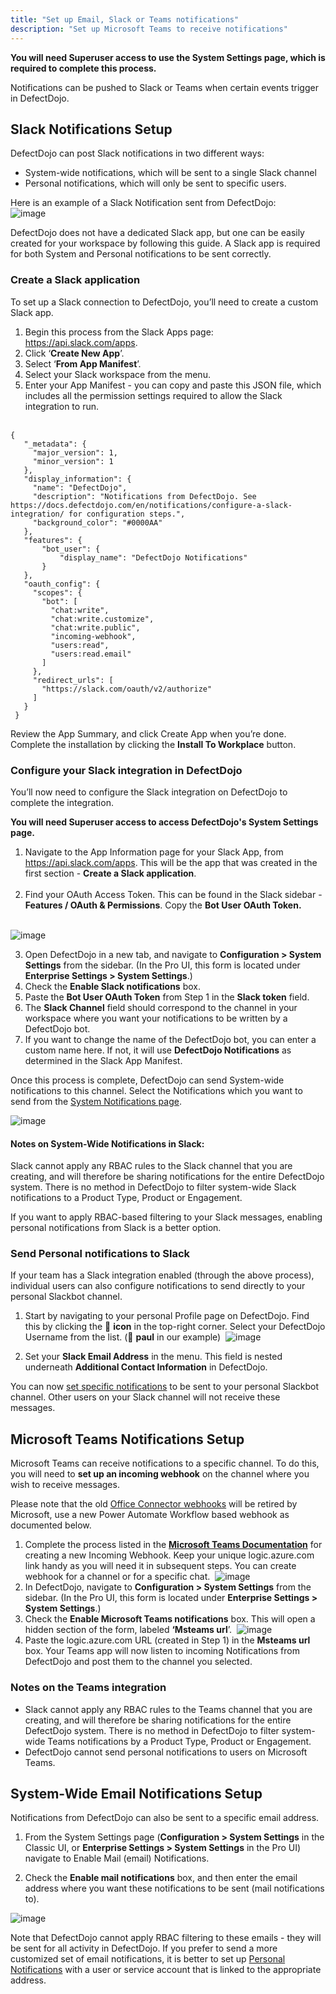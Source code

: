 ```yaml
---
title: "Set up Email, Slack or Teams notifications"
description: "Set up Microsoft Teams to receive notifications"
---
```


**You will need Superuser access to use the System Settings page, which is required to complete this process.**

Notifications can be pushed to Slack or Teams when certain events trigger in DefectDojo.

## Slack Notifications Setup

DefectDojo can post Slack notifications in two different ways: 

* System\-wide notifications, which will be sent to a single Slack channel
* Personal notifications, which will only be sent to specific users.

Here is an example of a Slack Notification sent from DefectDojo:  
​
![image](images/Configure_a_Slack_Integration.png)

DefectDojo does not have a dedicated Slack app, but one can be easily created for your workspace by following this guide. A Slack app is required for both System and Personal notifications to be sent correctly.

### Create a Slack application

To set up a Slack connection to DefectDojo, you’ll need to create a custom Slack app.

1. Begin this process from the Slack Apps page: <https://api.slack.com/apps>.
2. Click ‘**Create New App**’.
3. Select ‘**From App Manifest**’.
4. Select your Slack workspace from the menu.
5. Enter your App Manifest \- you can copy and paste this JSON file, which includes all the permission settings required to allow the Slack integration to run.  
​
```
{  
   "_metadata": {  
     "major_version": 1,  
     "minor_version": 1  
   },  
   "display_information": {  
     "name": "DefectDojo",  
     "description": "Notifications from DefectDojo. See https://docs.defectdojo.com/en/notifications/configure-a-slack-integration/ for configuration steps.",  
     "background_color": "#0000AA"  
   },  
   "features": {  
       "bot_user": {  
           "display_name": "DefectDojo Notifications"  
       }  
   },  
   "oauth_config": {  
     "scopes": {  
       "bot": [  
         "chat:write",  
         "chat:write.customize",  
         "chat:write.public",  
         "incoming-webhook",  
         "users:read",  
         "users:read.email"  
       ]  
     },  
     "redirect_urls": [  
       "https://slack.com/oauth/v2/authorize"  
     ]  
   }  
 }
```

Review the App Summary, and click Create App when you’re done. Complete the installation by clicking the **Install To Workplace** button.

### Configure your Slack integration in DefectDojo

You’ll now need to configure the Slack integration on DefectDojo to complete the integration.

**You will need Superuser access to access DefectDojo's System Settings page.**

1. Navigate to the App Information page for your Slack App, from <https://api.slack.com/apps>. This will be the app that was created in the first section \- **Create a Slack application**.  
​
2. Find your OAuth Access Token. This can be found in the Slack sidebar \- **Features / OAuth \& Permissions**. Copy the **Bot User OAuth Token.  
​**

![image](images/Configure_a_Slack_Integration_2.png)

3. Open DefectDojo in a new tab, and navigate to **Configuration \> System Settings** from the sidebar. (In the Pro UI, this form is located under **Enterprise Settings > System Settings**.)
4. Check the **Enable Slack notifications** box.
5. Paste the **Bot User OAuth Token** from Step 1 in the **Slack token** field.
6. The **Slack Channel** field should correspond to the channel in your workspace where you want your notifications to be written by a DefectDojo bot.
7. If you want to change the name of the DefectDojo bot, you can enter a custom name here. If not, it will use **DefectDojo Notifications** as determined in the Slack App Manifest.

Once this process is complete, DefectDojo can send System\-wide notifications to this channel. Select the Notifications which you want to send from the [System Notifications page]().

![image](images/Configure_a_Slack_Integration_3.png)

#### Notes on System\-Wide Notifications in Slack:

Slack cannot apply any RBAC rules to the Slack channel that you are creating, and will therefore be sharing notifications for the entire DefectDojo system. There is no method in DefectDojo to filter system\-wide Slack notifications to a Product Type, Product or Engagement.

If you want to apply RBAC\-based filtering to your Slack messages, enabling personal notifications from Slack is a better option.

### Send Personal notifications to Slack

If your team has a Slack integration enabled (through the above process), individual users can also configure notifications to send directly to your personal Slackbot channel.

1. Start by navigating to your personal Profile page on DefectDojo. Find this by clicking the 👤 **icon** in the top\-right corner. Select your DefectDojo Username from the list. (👤 **paul** in our example)
​
![image](images/Configure_a_Slack_Integration_4.png)

2. Set your **Slack Email Address** in the menu. This field is nested underneath **Additional Contact Information** in DefectDojo.

You can now [set specific notifications](../about_notifications/) to be sent to your personal Slackbot channel. Other users on your Slack channel will not receive these messages.

## Microsoft Teams Notifications Setup

Microsoft Teams can receive notifications to a specific channel. To do this, you will need to **set up an incoming webhook** on the channel where you wish to receive messages.

Please note that the old [Office Connector webhooks](https://learn.microsoft.com/en-us/microsoftteams/platform/webhooks-and-connectors/how-to/add-incoming-webhook?tabs=newteams%2Cdotnet) will be retired by Microsoft, use a new Power Automate Workflow based webhook as documented below.

1. Complete the process listed in the **[Microsoft Teams Documentation](https://support.microsoft.com/en-us/office/create-incoming-webhooks-with-workflows-for-microsoft-teams-8ae491c7-0394-4861-ba59-055e33f75498)** for creating a new Incoming Webhook. Keep your unique logic.azure.com link handy as you will need it in subsequent steps. You can create webhook for a channel or for a specific chat.
​
![image](images/Configure_a_Microsoft_Teams_Integration.png)
2. In DefectDojo, navigate to **Configuration \> System Settings** from the sidebar. (In the Pro UI, this form is located under **Enterprise Settings > System Settings**.)
3. Check the **Enable Microsoft Teams notifications** box. This will open a hidden section of the form, labeled **‘Msteams url**’.
​
![image](images/Configure_a_Microsoft_Teams_Integration_2.png)
4. Paste the logic.azure.com URL (created in Step 1\) in the **Msteams url** box. Your Teams app will now listen to incoming Notifications from DefectDojo and post them to the channel you selected.

### Notes on the Teams integration

* Slack cannot apply any RBAC rules to the Teams channel that you are creating, and will therefore be sharing notifications for the entire DefectDojo system. There is no method in DefectDojo to filter system\-wide Teams notifications by a Product Type, Product or Engagement.
* DefectDojo cannot send personal notifications to users on Microsoft Teams.

## System-Wide Email Notifications Setup

Notifications from DefectDojo can also be sent to a specific email address.

1. From the System Settings page (**Configuration > System Settings** in the Classic UI, or **Enterprise Settings > System Settings** in the Pro UI) navigate to Enable Mail (email) Notifications. 

2. Check the **Enable mail notifications** box, and then enter the email address where you want these notifications to be sent (mail notifications to).

![image](images/notifs_email.png)

Note that DefectDojo cannot apply RBAC filtering to these emails - they will be sent for all activity in DefectDojo.  If you prefer to send a more customized set of email notifications, it is better to set up [Personal Notifications](../configure_personal_notifs) with a user or service account that is linked to the appropriate address.

